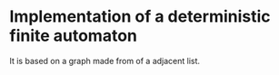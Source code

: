 # Implementation of a deterministic finite automaton

It is based on a graph made from of a adjacent list.


